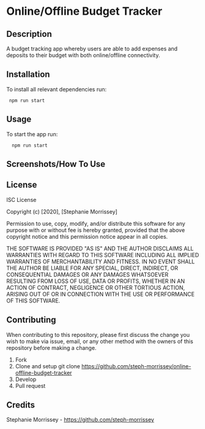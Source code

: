 # Online/Offline Budget Tracker

## Description

A budget tracking app whereby users are able to add expenses and deposits to their budget with both online/offline connectivity.

## Installation

To install all relevant dependencies run:

     npm run start

## Usage

To start the app run:

      npm run start

## Screenshots/How To Use

## License

ISC License

Copyright (c) [2020], [Stephanie Morrissey]

Permission to use, copy, modify, and/or distribute this software for any purpose with or without fee is hereby granted, provided that the above copyright notice and this permission notice appear in all copies.

THE SOFTWARE IS PROVIDED "AS IS" AND THE AUTHOR DISCLAIMS ALL WARRANTIES WITH REGARD TO THIS SOFTWARE INCLUDING ALL IMPLIED WARRANTIES OF MERCHANTABILITY AND FITNESS. IN NO EVENT SHALL THE AUTHOR BE LIABLE FOR ANY SPECIAL, DIRECT, INDIRECT, OR CONSEQUENTIAL DAMAGES OR ANY DAMAGES WHATSOEVER RESULTING FROM LOSS OF USE, DATA OR PROFITS, WHETHER IN AN ACTION OF CONTRACT, NEGLIGENCE OR OTHER TORTIOUS ACTION, ARISING OUT OF OR IN CONNECTION WITH THE USE OR PERFORMANCE OF THIS SOFTWARE.

## Contributing

When contributing to this repository, please first discuss the change you wish to make via issue, email, or any other method with the owners of this repository before making a change.

1. Fork
2. Clone and setup git clone <https://github.com/steph-morrissey/online-offline-budget-tracker>
3. Develop
4. Pull request

## Credits

Stephanie Morrissey - https://github.com/steph-morrissey
